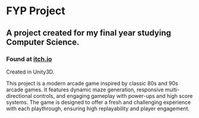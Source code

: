 # FYP Project
## A project created for my final year studying Computer Science.
### Found at [itch.io](https://sleepyfrog63.itch.io/tanks)
Created in Unity3D.

This project is a modern arcade game inspired by classic 80s and 90s arcade games. It features dynamic maze generation, responsive multi-directional controls, and engaging gameplay with power-ups and high score systems. The game is designed to offer a fresh and challenging experience with each playthrough, ensuring high replayability and player engagement.
